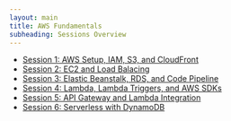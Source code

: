 ```yaml
---
layout: main
title: AWS Fundamentals
subheading: Sessions Overview
---
```


<div class="landing-container">
  <ul>
    <li><a href="./1" title="">Session 1: AWS Setup, IAM, S3, and CloudFront</a></li>
    <li><a href="./2" title="">Session 2: EC2 and Load Balacing</a></li>
    <li><a href="./3" title="">Session 3: Elastic Beanstalk, RDS, and Code Pipeline</a></li>
    <li><a href="./4" title="">Session 4: Lambda, Lambda Triggers, and AWS SDKs</a></li>
    <li><a href="./5" title="">Session 5: API Gateway and Lambda Integration</a></li>
    <li><a href="./6" title="">Session 6: Serverless with DynamoDB</a></li>
  </ul>
</div>

